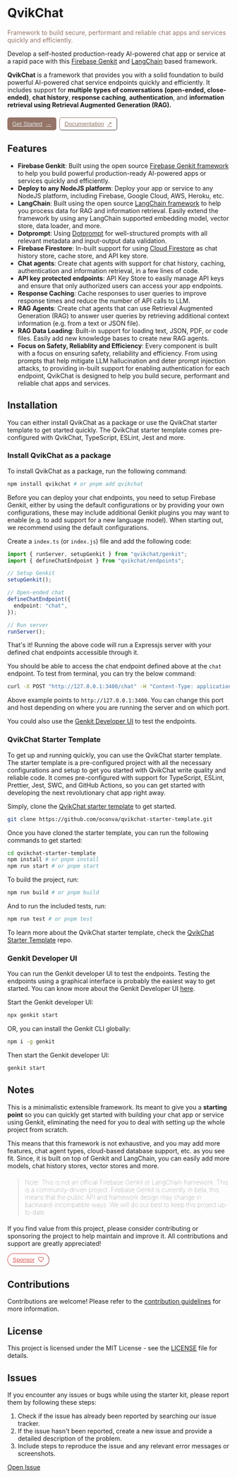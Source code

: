 # QvikChat

<style>

.btn-container {
  display: flex;
  flex-direction: row;
  gap: 7px;
  margin: 20px 0;
  color: #e2e5e4;
}

.btn a {
  display:flex; 
  flex-direction: row; 
  gap: 7px;
  padding: 5px;
}

.btn a:hover {
  text-decoration: none;
}

.btn-default {
  background-color: #957568;  
  border-radius: 5px; 
  border-color: #957568; 
  border-width: 0px; 
  color: #e2e5e4;
}

.btn-default:hover {
  background-color: #7f5b4b;
}

.btn-default a {
  color: #e2e5e4;
}

.btn-outline {
  background-color: inherit;
  border-radius: 5px; 
  border-color: #957568; 
  border-width: 1px; 
  color: #957568;
}

.btn-outline:hover {
  background-color: rgba(149, 117, 92, 0.1);
}

.btn-outline a {
  color: #957568;
}

.btn-sponsor {
  background-color: inherit;  
  border-radius: 15px; 
  border-color: #d9534f; 
  border-width: 1px; 
  color: #d9534f;
}

.btn-sponsor:hover {
  background-color: rgba(217, 83, 79, 0.1);
}

.btn-sponsor:hover svg {
  fill: #d9534f;
}

.btn-sponsor a {
  color: #d9534f;
}
</style>

<div style="color: #957568">
  Framework to build secure, performant and reliable chat apps and services
  quickly and efficiently.
</div>

Develop a self-hosted production-ready AI-powered chat app or service at a rapid pace
with this [Firebase Genkit](https://github.com/firebase/genkit) and
[LangChain](https://js.langchain.com/v0.2/docs/introduction/) based framework.

**QvikChat** is a framework that provides you with a solid foundation to build powerful AI-powered chat service endpoints quickly and efficiently. It includes support for **multiple types of conversations (open-ended, close-ended)**, **chat history**, **response caching**, **authentication**, and **information retrieval using Retrieval Augmented Generation (RAG).**

<div class="btn-container">
<button class="btn btn-default">
  <a href="https://qvikchat.pkural.ca/getting-started" title="Get started with QvikChat" target="_blank">
    <span>Get Started</span> <span>&#x2192;</span>
  </a>
</button>

<button class="btn btn-outline">
  <a href="https://qvikchat.pkural.ca/" title="Open QvikChat documentation" target="_blank">
    <span>Documentation</span> <span>&#x2197;</span>
  </a>
</button>
</div>

## Features

- **Firebase Genkit**: Built using the open source [Firebase Genkit framework](https://firebase.google.com/docs/genkit) to help you build powerful production-ready AI-powered apps or services quickly and efficiently.
- **Deploy to any NodeJS platform**: Deploy your app or service to any NodeJS platform, including Firebase, Google Cloud, AWS, Heroku, etc.
- **LangChain**: Built using the open source [LangChain framework](https://js.langchain.com/v0.2/docs/introduction/) to help you process data for RAG and information retrieval. Easily extend the framework by using any LangChain supported embedding model, vector store, data loader, and more.
- **Dotprompt**: Using [Dotprompt](https://firebase.google.com/docs/genkit/dotprompt) for well-structured prompts with all relevant metadata and input-output data validation.
- **Firebase Firestore**: In-built support for using [Cloud Firestore](https://firebase.google.com/docs/firestore) as chat history store, cache store, and API key store.
- **Chat agents**: Create chat agents with support for chat history, caching, authentication and information retrieval, in a few lines of code.
- **API key protected endpoints**: API Key Store to easily manage API keys and ensure that only authorized users can access your app endpoints.
- **Response Caching**: Cache responses to user queries to improve response times and reduce the number of API calls to LLM.
- **RAG Agents**: Create chat agents that can use Retrieval Augmented Generation (RAG) to answer user queries by retrieving additional context information (e.g. from a text or JSON file).
- **RAG Data Loading**: Built-in support for loading text, JSON, PDF, or code files. Easily add new knowledge bases to create new RAG agents.
- **Focus on Safety, Reliablity and Efficiency**: Every component is built with a focus on ensuring safety, reliability and efficiency. From using prompts that help mitigate LLM hallucination and deter prompt injection attacks, to providing in-built support for enabling authentication for each endpoint, QvikChat is designed to help you build secure, performant and reliable chat apps and services.

## Installation

You can either install QvikChat as a package or use the QvikChat starter template to get started quickly. The QvikChat starter template comes pre-configured with QvikChat, TypeScript, ESLint, Jest and more.

### Install QvikChat as a package

To install QvikChat as a package, run the following command:

```bash copy
npm install qvikchat # or pnpm add qvikchat
```

Before you can deploy your chat endpoints, you need to setup Firebase Genkit, either by using the default configurations or by providing your own configurations, these may include additional Genkit plugins you may want to enable (e.g. to add support for a new language model). When starting out, we recommend using the default configurations.

Create a `index.ts` (or `index.js`) file and add the following code:

```typescript copy
import { runServer, setupGenkit } from "qvikchat/genkit";
import { defineChatEndpoint } from "qvikchat/endpoints";

// Setup Genkit
setupGenkit();

// Open-ended chat
defineChatEndpoint({
  endpoint: "chat",
});

// Run server
runServer();
```

That's it! Running the above code will run a Expressjs server with your defined chat endpoints accessible through it.

You should be able to access the chat endpoint defined above at the `chat` endpoint. To test from terminal, you can try the below command:

```bash copy
curl -X POST "http://127.0.0.1:3400/chat" -H "Content-Type: application/json"  -d '{"data": "Answer in one sentence: What is Firebase Firestore?" }'
```

Above example points to `http://127.0.0.1:3400`. You can change this port and host depending on where you are running the server and on which port.

You could also use the [Genkit Developer UI](#genkit-developer-ui) to test the endpoints.

### QvikChat Starter Template

To get up and running quickly, you can use the QvikChat starter template. The starter template is a pre-configured project with all the necessary configurations and setup to get you started with QvikChat write quality and reliable code. It comes pre-configured with support for TypeScript, ESLint, Prettier, Jest, SWC, and GitHub Actions, so you can get started with developing the next revolutionary chat app right away.

Simply, clone the [QvikChat starter template](https://github.com/oconva/qvikchat-starter-template) to get started.

```bash copy
git clone https://github.com/oconva/qvikchat-starter-template.git
```

Once you have cloned the starter template, you can run the following commands to get started:

```bash copy
cd qvikchat-starter-template
npm install # or pnpm install
npm run start # or pnpm start
```

To build the project, run:

```bash copy
npm run build # or pnpm build
```

And to run the included tests, run:

```bash copy
npm run test # or pnpm test
```

To learn more about the QvikChat starter template, check the [QvikChat Starter Template](https://github.com/oconva/qvikchat-starter-template) repo.

### Genkit Developer UI

You can run the Genkit developer UI to test the endpoints. Testing the endpoints using a graphical interface is probably the easiest way to get started. You can know more about the Genkit Developer UI [here](https://firebase.google.com/docs/genkit/devtools#genkit_developer_ui).

Start the Genkit developer UI:

```bash copy
npx genkit start
```

OR, you can install the Genkit CLI globally:

```bash copy
npm i -g genkit
```

Then start the Genkit developer UI:

```bash copy
genkit start
```

## Notes

This is a minimalistic extensible framework. Its meant to give you a **starting point** so you can quickly get started with building your chat app or service using Genkit, eliminating the need for you to deal with setting up the whole project from scratch.

This means that this framework is not exhaustive, and you may add more features, chat agent types, cloud-based database support, etc. as you see fit. Since, it is built on top of Genkit and LangChain, you can easily add more models, chat history stores, vector stores and more.

<blockquote style="font-weight:lighter;margin-top:20px;margin-bottom:20px">
  Note: This is not an official Firebase Genkit or LangChain framework. This is
  a community-driven project. Firebase Genkit is currently in beta, this means
  that the public API and framework design may change in backward-incompatible
  ways. We will do our best to keep this project up-to-date.
</blockquote>

If you find value from this project, please consider contributing or sponsoring the project to help maintain and improve it. All contributions and support are greatly appreciated!

<button class="btn btn-sponsor">
 <a href="https://qvikchat.pkural.ca/" title="Open QvikChat documentation" target="_blank">
    <span>Sponsor</span> <span><svg xmlns="http://www.w3.org/2000/svg" width="14" height="14" viewBox="0 0 24 24" fill="none" stroke="#d9534f" stroke-width="2" stroke-linecap="round" stroke-linejoin="round" class="lucide lucide-heart"><path d="M19 14c1.49-1.46 3-3.21 3-5.5A5.5 5.5 0 0 0 16.5 3c-1.76 0-3 .5-4.5 2-1.5-1.5-2.74-2-4.5-2A5.5 5.5 0 0 0 2 8.5c0 2.3 1.5 4.05 3 5.5l7 7Z"/></svg></span>
  </a>
</button>

## Contributions

Contributions are welcome! Please refer to the [contribution guidelines](CONTRIBUTING.md) for more information.

## License

This project is licensed under the MIT License - see the [LICENSE](LICENSE) file for details.

## Issues

If you encounter any issues or bugs while using the starter kit, please report them by following these steps:

1. Check if the issue has already been reported by searching our issue tracker.
2. If the issue hasn't been reported, create a new issue and provide a detailed description of the problem.
3. Include steps to reproduce the issue and any relevant error messages or screenshots.

[Open Issue](https://github.com/pranav-kural/QvikChat/issues)

